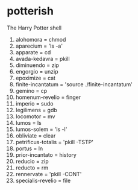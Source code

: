 # potterish
The Harry Potter shell

1. alohomora = chmod
2. aparecium = 'ls -a'
3. apparate = cd
4. avada-kedavra = pkill
5. diminuendo = zip
6. engorgio = unzip
7. epoximize = cat
8. finite-incantatum = 'source ./finite-incantatum'
9. gemino = cp
10. homenum-revelio = finger
11. imperio = sudo
12. legilimens = gdb
13. locomotor = mv
14. lumos = ls
15. lumos-solem = 'ls -l'
16. obliviate = clear
17. petrificus-totalis = 'pkill -TSTP'
18. portus = ln
19. prior-incantato = history
20. reducio = zip
21. reducto = rm
22. rennervate = 'pkill -CONT'
23. specialis-revelio = file

